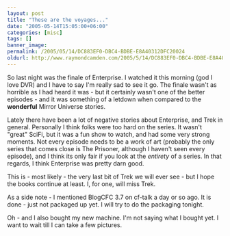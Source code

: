 ```yaml
---
layout: post
title: "These are the voyages..."
date: "2005-05-14T15:05:00+06:00"
categories: [misc]
tags: []
banner_image: 
permalink: /2005/05/14/DC883EF0-DBC4-BDBE-E8A40312DFC20024
oldurl: http://www.raymondcamden.com/2005/5/14/DC883EF0-DBC4-BDBE-E8A40312DFC20024
---
```


So last night was the finale of Enterprise. I watched it this morning (god I love DVR) and I have to say I'm really sad to see it go. The finale wasn't as horrible as I had heard it was - but it certainly wasn't one of the better episodes - and it was something of a letdown when compared to the <b>wonderful</b> Mirror Universe stories. 

Lately there have been a lot of negative stories about Enterprise, and Trek in general. Personally I think folks were too hard on the series. It wasn't "great" SciFi, but it was a fun show to watch, and had some very strong moments. Not every episode needs to be a work of art (probably the only series that comes close is The Prisoner, although I haven't seen every episode), and I think its only fair if you look at the <i>entirety</i> of a series. In that regards, I think Enterprise was pretty darn good. 

This is - most likely - the very last bit of Trek we will ever see - but I hope the books continue at least. I, for one, will miss Trek. 

As a side note - I mentioned BlogCFC 3.7 on cf-talk a day or so ago. It is done - just not packaged up yet. I will try to do the packaging tonight. 

Oh - and I also bought my new machine. I'm not saying what I bought yet. I want to wait till I can take a few pictures.